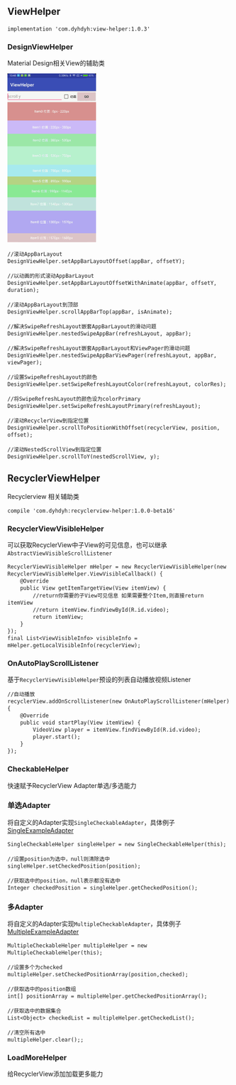 ## ViewHelper
```
implementation 'com.dyhdyh:view-helper:1.0.3'
```
### DesignViewHelper
Material Design相关View的辅助类

<img src="screenshot/1.gif" width="200"/>

```
//滚动AppBarLayout
DesignViewHelper.setAppBarLayoutOffset(appBar, offsetY);

//以动画的形式滚动AppBarLayout
DesignViewHelper.setAppBarLayoutOffsetWithAnimate(appBar, offsetY, duration);

//滚动AppBarLayout到顶部
DesignViewHelper.scrollAppBarTop(appBar, isAnimate);

//解决SwipeRefreshLayout嵌套AppBarLayout的滑动问题
DesignViewHelper.nestedSwipeAppBar(refreshLayout, appBar);

//解决SwipeRefreshLayout嵌套AppBarLayout和ViewPager的滑动问题
DesignViewHelper.nestedSwipeAppBarViewPager(refreshLayout, appBar, viewPager);

//设置SwipeRefreshLayout的颜色
DesignViewHelper.setSwipeRefreshLayoutColor(refreshLayout, colorRes);

//将SwipeRefreshLayout的颜色设为colorPrimary
DesignViewHelper.setSwipeRefreshLayoutPrimary(refreshLayout);

//滚动RecyclerView到指定位置
DesignViewHelper.scrollToPositionWithOffset(recyclerView, position, offset);

//滚动NestedScrollView到指定位置
DesignViewHelper.scrollToY(nestedScrollView, y);
```

## RecyclerViewHelper
Recyclerview 相关辅助类

```
compile 'com.dyhdyh:recyclerview-helper:1.0.0-beta16'
```

### RecyclerViewVisibleHelper
可以获取RecyclerView中子View的可见信息，也可以继承`AbstractViewVisibleScrollListener`

```
RecyclerViewVisibleHelper mHelper = new RecyclerViewVisibleHelper(new RecyclerViewVisibleHelper.ViewVisibleCallback() {
    @Override
    public View getItemTargetView(View itemView) {
        //return你需要的子View可见信息 如果需要整个Item,则直接return itemView
        //return itemView.findViewById(R.id.video);
        return itemView;
    }
});
final List<ViewVisibleInfo> visibleInfo = mHelper.getLocalVisibleInfo(recyclerView);
```

### OnAutoPlayScrollListener
基于`RecyclerViewVisibleHelper`预设的列表自动播放视频Listener

```
//自动播放
recyclerView.addOnScrollListener(new OnAutoPlayScrollListener(mHelper) {
    @Override
    public void startPlay(View itemView) {
        VideoView player = itemView.findViewById(R.id.video);
        player.start();
    }
});
```

### CheckableHelper
快速赋予RecyclerView Adapter单选/多选能力

### __单选Adapter__
将自定义的Adapter实现`SingleCheckableAdapter`，具体例子[SingleExampleAdapter](https://github.com/dengyuhan/CheckableHelper/blob/master/app/src/main/java/com/dyhdyh/helper/checkable/example/SingleExampleAdapter.java)   

```
SingleCheckableHelper singleHelper = new SingleCheckableHelper(this);

//设置position为选中，null则清除选中
singleHelper.setCheckedPosition(position);

//获取选中的position，null表示都没有选中
Integer checkedPosition = singleHelper.getCheckedPosition();
```

### __多Adapter__
将自定义的Adapter实现`MultipleCheckableAdapter`，具体例子[MultipleExampleAdapter](https://github.com/dengyuhan/CheckableHelper/blob/master/app/src/main/java/com/dyhdyh/helper/checkable/example/MultipleExampleAdapter.java)  

```
MultipleCheckableHelper multipleHelper = new MultipleCheckableHelper(this);

//设置多个为checked
multipleHelper.setCheckedPositionArray(position,checked);

//获取选中的position数组
int[] positionArray = multipleHelper.getCheckedPositionArray();

//获取选中的数据集合
List<Object> checkedList = multipleHelper.getCheckedList();

//清空所有选中
multipleHelper.clear();;

```

### LoadMoreHelper
给RecyclerView添加加载更多能力
